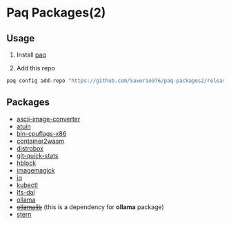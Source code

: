 # Paq Packages(2)

## Usage

1. Install [paq](https://github.com/Saverio976/paq?tab=readme-ov-file#install)

2. Add this repo

```bash
paq config add-repo "https://github.com/Saverio976/paq-packages2/releases/latest/download/paq-packages.toml"
```

## Packages

- [ascii-image-converter](./packages/ascii-image-converter)
- [atuin](./packages/atuin)
- [bin-cpuflags-x86](./packages/bin-cpuflags-x86)
- [container2wasm](./packages/container2wasm)
- [distrobox](./packages/distrobox)
- [git-quick-stats](./packages/git-quick-stats)
- [hblock](./packages/hblock)
- [imagemagick](./packages/imagemagick)
- [jq](./packages/jq)
- [kubectl](./packages/kubectl)
- [lfs-dal](./packages/lfs-dal)
- [ollama](./packages/ollama)
- ~~[ollamalib](./packages/ollamalib)~~ (this is a dependency for **ollama** package)
- [stern](./packages/stern)
